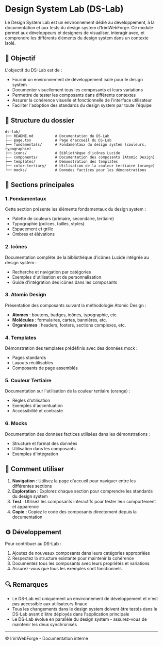 # Design System Lab (DS-Lab)

Le Design System Lab est un environnement dédié au développement, à la documentation et aux tests du design system d'IrimWebForge. Ce module permet aux développeurs et designers de visualiser, interagir avec, et comprendre les différents éléments du design system dans un contexte isolé.

## 🎯 Objectif

L'objectif du DS-Lab est de :
- Fournir un environnement de développement isolé pour le design system
- Documenter visuellement tous les composants et leurs variations
- Permettre de tester les composants dans différents contextes
- Assurer la cohérence visuelle et fonctionnelle de l'interface utilisateur
- Faciliter l'adoption des standards du design system par toute l'équipe

## 📁 Structure du dossier

```
ds-lab/
├── README.md          # Documentation du DS-Lab
├── page.tsx           # Page d'accueil du DS-Lab
├── fundamentals/      # Fondamentaux du design system (couleurs, typographie)
├── icons/             # Bibliothèque d'icônes Lucide
├── components/        # Documentation des composants (Atomic Design)
├── templates/         # Démonstration des templates
├── color-tertiary/    # Utilisation de la couleur tertiaire (orange)
└── mocks/             # Données factices pour les démonstrations
```

## 📑 Sections principales

### 1. Fondamentaux
Cette section présente les éléments fondamentaux du design system :
- Palette de couleurs (primaire, secondaire, tertiaire)
- Typographie (polices, tailles, styles)
- Espacement et grille
- Ombres et élévations

### 2. Icônes
Documentation complète de la bibliothèque d'icônes Lucide intégrée au design system :
- Recherche et navigation par catégories
- Exemples d'utilisation et de personnalisation
- Guide d'intégration des icônes dans les composants

### 3. Atomic Design
Présentation des composants suivant la méthodologie Atomic Design :
- **Atomes** : boutons, badges, icônes, typographie, etc.
- **Molécules** : formulaires, cartes, bannières, etc.
- **Organismes** : headers, footers, sections complexes, etc.

### 4. Templates
Démonstration des templates prédéfinis avec des données mock :
- Pages standards
- Layouts réutilisables
- Composants de page assemblés

### 5. Couleur Tertiaire
Documentation sur l'utilisation de la couleur tertiaire (orange) :
- Règles d'utilisation
- Exemples d'accentuation
- Accessibilité et contraste

### 6. Mocks
Documentation des données factices utilisées dans les démonstrations :
- Structure et format des données
- Utilisation dans les composants
- Exemples d'intégration

## 🚀 Comment utiliser

1. **Navigation** : Utilisez la page d'accueil pour naviguer entre les différentes sections
2. **Exploration** : Explorez chaque section pour comprendre les standards du design system
3. **Test** : Utilisez les composants interactifs pour tester leur comportement et apparence
4. **Copie** : Copiez le code des composants directement depuis la documentation

## ⚙️ Développement

Pour contribuer au DS-Lab :

1. Ajoutez de nouveaux composants dans leurs catégories appropriées
2. Respectez la structure existante pour maintenir la cohérence
3. Documentez tous les composants avec leurs propriétés et variations
4. Assurez-vous que tous les exemples sont fonctionnels

## 🔍 Remarques

- Le DS-Lab est uniquement un environnement de développement et n'est pas accessible aux utilisateurs finaux
- Tous les changements dans le design system doivent être testés dans le DS-Lab avant d'être déployés dans l'application principale
- Le DS-Lab évolue en parallèle du design system - assurez-vous de maintenir les deux synchronisés

---

© IrimWebForge - Documentation interne
